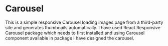 # Carousel

This is a simple responsive Carousel loading images page from a third-party site and generates thumbnails automatically. I have used React Responsive Carousel package which needs to first installed and using Carousel component available in package I have designed the carousel.

